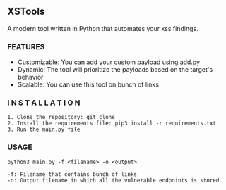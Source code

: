 ## XSTools
A modern tool written in Python that automates your xss findings.

### FEATURES

- Customizable: You can add your custom payload using add.py
- Dynamic: The tool will prioritize the payloads based on the target's behavior
- Scalable: You can use this tool on bunch of links


### I N S T A L L A T I O N

```
1. Clone the repository: git clone 
2. Install the requirements file: pip3 install -r requirements.txt
3. Run the main.py file
```

### USAGE
```
python3 main.py -f <filename> -o <output>

-f: Filename that contains bunch of links
-o: Output filename in which all the vulnerable endpoints is stored
```
